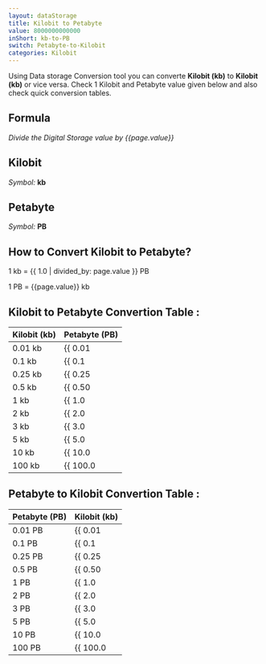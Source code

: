 ```yaml
---
layout: dataStorage
title: Kilobit to Petabyte
value: 8000000000000
inShort: kb-to-PB
switch: Petabyte-to-Kilobit
categories: Kilobit
---
```


Using Data storage Conversion tool you can converte **Kilobit (kb)** to **Kilobit (kb)** or vice versa. Check 1 Kilobit and Petabyte value given below and also check quick conversion tables.

## Formula
*Divide the Digital Storage value by {{page.value}}*

## Kilobit
*Symbol:* **kb**

## Petabyte
*Symbol:* **PB**

## How to Convert Kilobit to Petabyte?

1 kb = {{ 1.0 | divided_by: page.value }} PB

1 PB = {{page.value}} kb


## Kilobit to Petabyte Convertion Table :

| Kilobit (kb) | Petabyte (PB) |
| ---- | ---- |
| 0.01 kb | {{ 0.01 | divided_by: page.value | round: 12 }} PB |
| 0.1 kb | {{ 0.1 | divided_by: page.value | round: 12 }} PB |
| 0.25 kb | {{ 0.25 | divided_by: page.value | round: 12 }} PB |
| 0.5 kb | {{ 0.50 | divided_by: page.value | round: 12 }} PB |
| 1 kb | {{ 1.0 | divided_by: page.value | round: 12 }} PB |
| 2 kb | {{ 2.0 | divided_by: page.value | round: 12 }} PB |
| 3 kb | {{ 3.0 | divided_by: page.value | round: 12 }} PB |
| 5 kb | {{ 5.0 | divided_by: page.value | round: 12 }} PB |
| 10 kb | {{ 10.0 | divided_by: page.value | round: 12 }} PB |
| 100 kb | {{ 100.0 | divided_by: page.value | round: 12 }} PB |

## Petabyte to Kilobit Convertion Table :

| Petabyte (PB) | Kilobit (kb) |
| ---- | ---- |
| 0.01 PB | {{ 0.01 | times: page.value | round: 12 }} kb |
| 0.1 PB | {{ 0.1 | times: page.value | round: 12 }} kb |
| 0.25 PB | {{ 0.25 | times: page.value | round: 12 }} kb |
| 0.5 PB | {{ 0.50 | times: page.value | round: 12 }} kb |
| 1 PB | {{ 1.0 | times: page.value | round: 12 }} kb |
| 2 PB | {{ 2.0 | times: page.value | round: 12 }} kb |
| 3 PB | {{ 3.0 | times: page.value | round: 12 }} kb |
| 5 PB | {{ 5.0 | times: page.value | round: 12 }} kb |
| 10 PB | {{ 10.0 | times: page.value | round: 12 }} kb |
| 100 PB | {{ 100.0 | times: page.value | round: 12 }} kb |


<script>
document.getElementById('selectInput')[2].selected = true
document.getElementById('selectOutput')[20].selected = true
</script>
